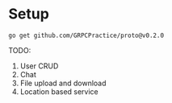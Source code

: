 # Setup

```shell
go get github.com/GRPCPractice/proto@v0.2.0
```

TODO:
1. User CRUD
2. Chat
3. File upload and download
4. Location based service